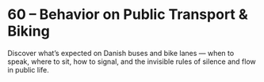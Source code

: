 # 60 – Behavior on Public Transport & Biking

Discover what’s expected on Danish buses and bike lanes — when to speak, where to sit, how to signal, and the invisible rules of silence and flow in public life.
